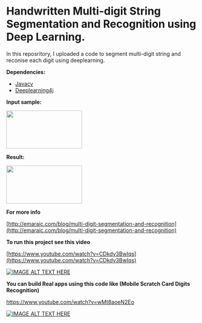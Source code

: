 # Handwritten Multi-digit String Segmentation and Recognition using Deep Learning.

In this reposritory, I uploaded a code to segment multi-digit string and reconise each digit using deeplearning.

**Dependencies:**

- [Javacv](https://github.com/bytedeco/javacv)
- [Deeplearning4j](https://deeplearning4j.org)



**Input sample:**

<img src="http://emaraic.com/assets/img/posts/machine-learning/digit-recognition/sample3.jpg" alt="" data-canonical-src="http://emaraic.com/assets/img/posts/machine-learning/digit-recognition/sample3.jpg" width="200" height="100" /> 



**Result:**

<img src="http://emaraic.com/assets/img/posts/machine-learning/digit-recognition/result.jpg" alt="" data-canonical-src="http://emaraic.com/assets/img/posts/machine-learning/digit-recognition/result.jpg" width="200" height="100" /> 



**For more info**

[http://emaraic.com/blog/multi-digit-segmentation-and-recognition](http://emaraic.com/blog/multi-digit-segmentation-and-recognition)



**To run this project see this video**

[https://www.youtube.com/watch?v=CDkdy3BwIqs](https://www.youtube.com/watch?v=CDkdy3BwIqs)

[![IMAGE ALT TEXT HERE](https://img.youtube.com/vi/CDkdy3BwIqs/0.jpg)](https://www.youtube.com/watch?v=CDkdy3BwIqs)



**You can build Real apps using this code like (Mobile Scratch Card Digits Recognition)**

https://www.youtube.com/watch?v=wMt8aoeN2Eo

[![IMAGE ALT TEXT HERE](https://img.youtube.com/vi/wMt8aoeN2Eo/3.jpg)](https://www.youtube.com/watch?v=wMt8aoeN2Eo)
